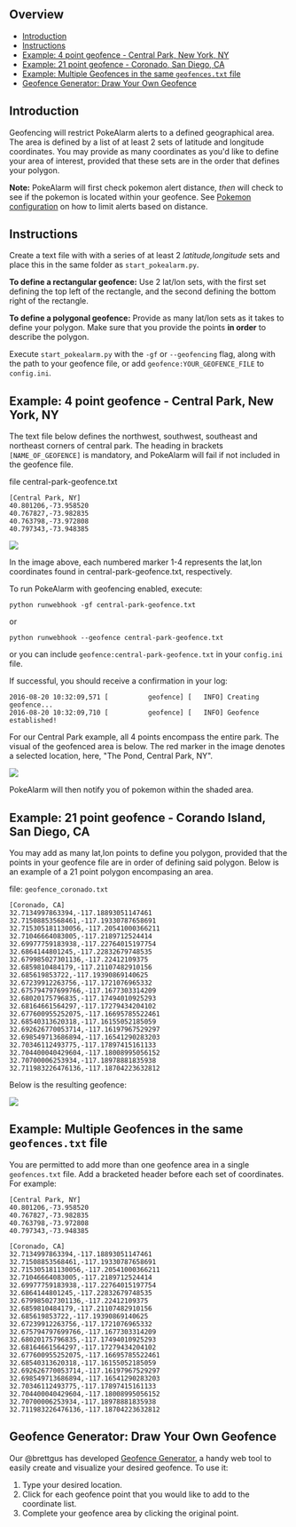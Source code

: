 ## Overview 
* [Introduction](#introduction)
* [Instructions](#instructions)
* [Example: 4 point geofence - Central Park, New York, NY](#example-4-point-geofence---central-park-new-york-ny)
* [Example: 21 point geofence - Coronado, San Diego, CA](#example-21-point-geofence---corando-island-san-diego-ca)
* [Example: Multiple Geofences in the same `geofences.txt` file](#example--multiple-geofences-in-the-same-geofencestxt-file)
* [Geofence Generator: Draw Your Own Geofence](#geofence-generator-draw-your-own-geofence)



## Introduction
Geofencing will restrict PokeAlarm alerts to a defined geographical area.  The area is defined by a list of at least 2 sets of latitude and longitude coordinates.  You may provide as many coordinates as you'd like to define your area of interest, provided that these sets are in the order that defines your polygon.

**Note:** PokeAlarm will first check pokemon alert distance, *then* will check to see if the pokemon is located within your geofence.  See [Pokemon configuration](https://github.com/kvangent/PokeAlarm/wiki/Pokemon-Configuration) on how to limit alerts based on distance.

## Instructions

Create a text file with with a series of at least 2 *latitude,longitude* sets and place this in the same folder as `start_pokealarm.py`.

**To define a rectangular geofence:**  Use 2 lat/lon sets, with the first set defining the top left of the rectangle, and the second defining the bottom right of the rectangle.

**To define a polygonal geofence:** Provide as many lat/lon sets as it takes to define your polygon.  Make sure that you provide the points **in order** to describe the polygon.

Execute `start_pokealarm.py` with the `-gf` or `--geofencing` flag, along with the path to your geofence file, or add `geofence:YOUR_GEOFENCE_FILE` to `config.ini`.

## Example: 4 point geofence - Central Park, New York, NY

The text file below defines the northwest, southwest, southeast and northeast corners of central park. The heading in brackets `[NAME_OF_GEOFENCE]` is mandatory, and PokeAlarm will fail if not included in the geofence file.

file central-park-geofence.txt
```
[Central Park, NY]
40.801206,-73.958520
40.767827,-73.982835
40.763798,-73.972808
40.797343,-73.948385
```

![](images/geofence_central_park_640x640.png)

In the image above, each numbered marker 1-4 represents the lat,lon coordinates found in central-park-geofence.txt, respectively.

To run PokeAlarm with geofencing enabled, execute:

`python runwebhook -gf central-park-geofence.txt`

or

`python runwebhook --geofence central-park-geofence.txt`

or you can include `geofence:central-park-geofence.txt` in your `config.ini` file.

If successful, you should receive a confirmation in your log:

```
2016-08-20 10:32:09,571 [          geofence] [   INFO] Creating geofence...
2016-08-20 10:32:09,710 [          geofence] [   INFO] Geofence established!
```

For our Central Park example, all 4 points encompass the entire park.  The visual of the geofenced area is below.  The red marker in the image denotes a selected location, here, "The Pond, Central Park, NY".

![](images/geofence_central_park_bounded.png)

PokeAlarm will then notify you of pokemon within the shaded area.

## Example: 21 point geofence - Corando Island, San Diego, CA

You may add as many lat,lon points to define you polygon, provided that the points in your geofence file are in order of defining said polygon.  Below is an example of a 21 point polygon encompasing an area.


file:  `geofence_coronado.txt`
```
[Coronado, CA]
32.7134997863394,-117.18893051147461
32.71508853568461,-117.19330787658691
32.715305181130056,-117.20541000366211
32.71046664083005,-117.2189712524414
32.69977759183938,-117.22764015197754
32.6864144801245,-117.22832679748535
32.679985027301136,-117.22412109375
32.6859810484179,-117.21107482910156
32.685619853722,-117.19390869140625
32.67239912263756,-117.1721076965332
32.675794797699766,-117.1677303314209
32.68020175796835,-117.17494010925293
32.68164661564297,-117.17279434204102
32.677600955252075,-117.16695785522461
32.68540313620318,-117.16155052185059
32.692626770053714,-117.16197967529297
32.698549713686894,-117.16541290283203
32.70346112493775,-117.17897415161133
32.704400040429604,-117.18008995056152
32.70700006253934,-117.18978881835938
32.711983226476136,-117.18704223632812
```

Below is the resulting geofence:

![](images/geofence_coronado.png)

## Example:  Multiple Geofences in the same `geofences.txt` file
You are permitted to add more than one geofence area in a single `geofences.txt` file. Add a bracketed header before each set of coordinates. For example:

```
[Central Park, NY]
40.801206,-73.958520
40.767827,-73.982835
40.763798,-73.972808
40.797343,-73.948385

[Coronado, CA]
32.7134997863394,-117.18893051147461
32.71508853568461,-117.19330787658691
32.715305181130056,-117.20541000366211
32.71046664083005,-117.2189712524414
32.69977759183938,-117.22764015197754
32.6864144801245,-117.22832679748535
32.679985027301136,-117.22412109375
32.6859810484179,-117.21107482910156
32.685619853722,-117.19390869140625
32.67239912263756,-117.1721076965332
32.675794797699766,-117.1677303314209
32.68020175796835,-117.17494010925293
32.68164661564297,-117.17279434204102
32.677600955252075,-117.16695785522461
32.68540313620318,-117.16155052185059
32.692626770053714,-117.16197967529297
32.698549713686894,-117.16541290283203
32.70346112493775,-117.17897415161133
32.704400040429604,-117.18008995056152
32.70700006253934,-117.18978881835938
32.711983226476136,-117.18704223632812
```

## Geofence Generator: Draw Your Own Geofence
Our @brettgus has developed [Geofence Generator](http://codepen.io/bgus/full/dXxLjp/), a handy web tool to easily create and visualize your desired geofence.  To use it:

1. Type your desired location.
2. Click for each geofence point that you would like to add to the coordinate list.
3. Complete your geofence area by clicking the original point.
